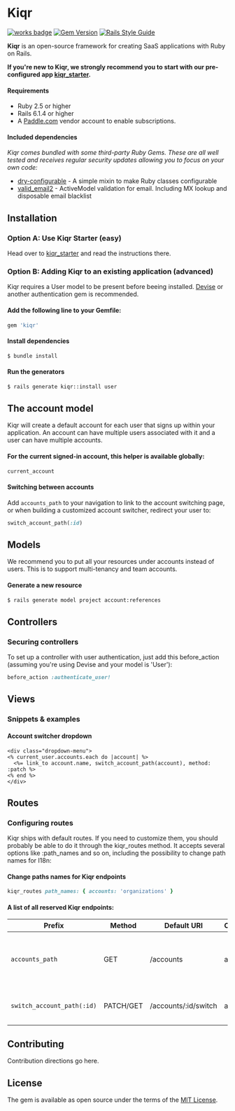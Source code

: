
Kiqr
==============

[![works badge](https://cdn.jsdelivr.net/gh/nikku/works-on-my-machine@v0.2.0/badge.svg)](https://github.com/nikku/works-on-my-machine)
[![Gem Version](https://badge.fury.io/rb/kiqr.svg)](https://badge.fury.io/rb/kiqr)
[![Rails Style Guide](https://img.shields.io/badge/code_style-rubocop-brightgreen.svg)](https://github.com/rubocop/rubocop-rails)

**Kiqr** is an open-source framework for creating SaaS applications with Ruby on Rails.

**If you're new to Kiqr, we strongly recommend you to start with our pre-configured app [kiqr_starter](https://github.com/kiqr/kiqr_starter).**

#### Requirements

- Ruby 2.5 or higher
- Rails 6.1.4 or higher
- A [Paddle.com](https://paddle.com) vendor account to enable subscriptions.

#### Included dependencies

_Kiqr comes bundled with some third-party Ruby Gems. These are all well tested and receives regular security updates allowing you to focus on your own code:_
- [dry-configurable](https://github.com/dry-rb/dry-configurable) - A simple mixin to make Ruby classes configurable
- [valid_email2](https://github.com/micke/valid_email2) - ActiveModel validation for email. Including MX lookup and disposable email blacklist

## Installation
### Option A: Use Kiqr Starter (easy)
Head over to [kiqr_starter](https://github.com/kiqr/kiqr_starter) and read the instructions there.

### Option B: Adding Kiqr to an existing application (advanced)

Kiqr requires a User model to be present before beeing installed. [Devise](https://github.com/heartcombo/devise) or another authentication gem is recommended. 

#### Add the following line to your Gemfile:
```ruby
gem 'kiqr'
```

#### Install dependencies
```bash
$ bundle install
```

#### Run the generators
```bash
$ rails generate kiqr::install user
```

## The account model

Kiqr will create a default account for each user that signs up within your application. An account can have multiple users associated with it and a user can have multiple accounts.

#### For the current signed-in account, this helper is available globally:
```ruby
current_account
```

#### Switching between accounts
Add ```accounts_path``` to your navigation to link to the account switching page, or when building a customized account switcher, redirect your user to:
```ruby
switch_account_path(:id)
```

## Models
We recommend you to put all your resources under accounts instead of users. This is to support multi-tenancy and team accounts.

#### Generate a new resource
```bash
$ rails generate model project account:references
```

## Controllers

### Securing controllers
To set up a controller with user authentication, just add this before_action (assuming you're using Devise and your model is 'User'):
```ruby
before_action :authenticate_user!
```

## Views

### Snippets & examples

#### Account switcher dropdown
```html+erb
<div class="dropdown-menu">
<% current_user.accounts.each do |account| %>
  <%= link_to account.name, switch_account_path(account), method: :patch %>
<% end %>
</div>
```

## Routes

### Configuring routes
Kiqr ships with default routes. If you need to customize them, you should probably be able to do it through the kiqr_routes method. It accepts several options like :path_names and so on, including the possibility to change path names for I18n:

#### Change paths names for Kiqr endpoints
```ruby
kiqr_routes path_names: { accounts: 'organizations' }
```

#### A list of all reserved Kiqr endpoints:

| Prefix | Method | Default URI | Controller#Action | Description |
| --- | --- | --- | --- | --- |
| `accounts_path` | GET | /accounts | accounts#index | List accounts available for the signed in user |
| `switch_account_path(:id)` | PATCH/GET | /accounts/:id/switch | accounts#switch | Let the user switch to another account |

## Contributing
Contribution directions go here.

## License
The gem is available as open source under the terms of the [MIT License](https://opensource.org/licenses/MIT).
